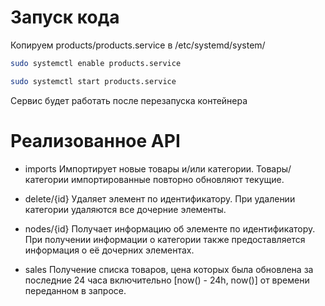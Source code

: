 # Запуск кода

Копируем products/products.service в /etc/systemd/system/
```Bash
sudo systemctl enable products.service

sudo systemctl start products.service
```
Сервис будет работать после перезапуска контейнера

# Реализованное API

* imports
Импортирует новые товары и/или категории. Товары/категории импортированные повторно обновляют текущие.

* delete/{id}
Удаляет элемент по идентификатору. При удалении категории удаляются все дочерние элементы.

* nodes/{id}
Получает информацию об элементе по идентификатору. При получении информации о категории также предоставляется информация о её дочерних элементах.

* sales
 Получение списка товаров, цена которых была обновлена за последние 24 часа включительно [now() - 24h, now()] от времени переданном в запросе. 